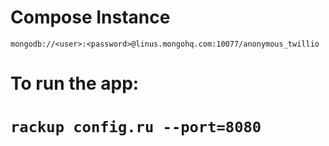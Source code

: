 Compose Instance
================
```
mongodb://<user>:<password>@linus.mongohq.com:10077/anonymous_twillio
```

# To run the app: 
# `rackup config.ru --port=8080`
